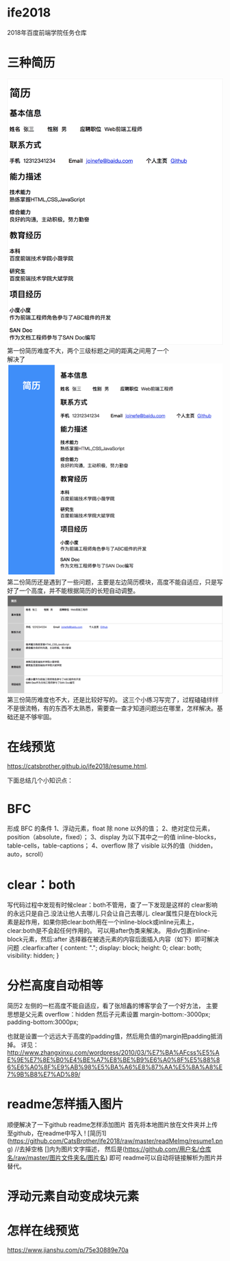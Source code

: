 # ife2018
2018年百度前端学院任务仓库

# 三种简历
![简历1](https://github.com/CatsBrother/ife2018/raw/master/readMeImg/resume1.png)
第一份简历难度不大，两个三级标题之间的距离之间用了一个<br>解决了
![简历2](https://github.com/CatsBrother/ife2018/raw/master/readMeImg/resume2.png)
第二份简历还是遇到了一些问题，主要是左边简历模块，高度不能自适应，只是写好了一个高度，并不能根据简历的长短自动调整。
![简历3](https://github.com/CatsBrother/ife2018/raw/master/readMeImg/resume3.png)
第三份简历难度也不大，还是比较好写的。
这三个小练习写完了，过程磕磕绊绊不是很流畅，有的东西不太熟悉，需要查一查才知道问题出在哪里，怎样解决。基础还是不够牢固。

# 在线预览
https://catsbrother.github.io/ife2018/resume.html.

下面总结几个小知识点：

# BFC
形成 BFC 的条件 
1、浮动元素，float 除 none 以外的值； 
2、绝对定位元素，position（absolute，fixed）； 
3、display 为以下其中之一的值 inline-blocks，table-cells，table-captions； 
4、overflow 除了 visible 以外的值（hidden，auto，scroll）


# clear：both
写代码过程中发现有时候clear：both不管用，查了一下发现是这样的
clear影响的永远只是自己.没法让他人去哪儿.只会让自己去哪儿.
clear属性只是在block元素是起作用，如果你把clear:both用在一个inline-block或inline元素上，clear:both是不会起任何作用的。
可以用after伪类来解决。
用div包裹inline-block元素，然后:after 选择器在被选元素的内容后面插入内容（如下）即可解决问题
.clearfix:after {
    content: ".";
    display: block;
    height: 0;
    clear: both;
    visibility: hidden;
}

# 分栏高度自动相等
简历2 左侧的一栏高度不能自适应，看了张旭鑫的博客学会了一个好方法，
主要思想是父元素 overflow：hidden
然后子元素设置
margin-bottom:-3000px; 
padding-bottom:3000px;

也就是设置一个远远大于高度的padding值，然后用负值的margin把padding抵消掉。
详见：http://www.zhangxinxu.com/wordpress/2010/03/%E7%BA%AFcss%E5%AE%9E%E7%8E%B0%E4%BE%A7%E8%BE%B9%E6%A0%8F%E5%88%86%E6%A0%8F%E9%AB%98%E5%BA%A6%E8%87%AA%E5%8A%A8%E7%9B%B8%E7%AD%89/


# readme怎样插入图片
顺便解决了一下github readme怎样添加图片
首先将本地图片放在文件夹并上传至github，在readme中写入
! [简历1] (https://github.com/CatsBrother/ife2018/raw/master/readMeImg/resume1.png)
//去掉空格
[]内为图片文字描述， 然后是(https://github.com/用户名/仓库名/raw/master/图片文件夹名/图片名) 即可
readme可以自动将链接解析为图片并替代。

# 浮动元素自动变成块元素

# 怎样在线预览
https://www.jianshu.com/p/75e30889e70a

